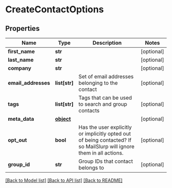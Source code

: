 # CreateContactOptions

## Properties
Name | Type | Description | Notes
------------ | ------------- | ------------- | -------------
**first_name** | **str** |  | [optional] 
**last_name** | **str** |  | [optional] 
**company** | **str** |  | [optional] 
**email_addresses** | **list[str]** | Set of email addresses belonging to the contact | [optional] 
**tags** | **list[str]** | Tags that can be used to search and group contacts | [optional] 
**meta_data** | [**object**]() |  | [optional] 
**opt_out** | **bool** | Has the user explicitly or implicitly opted out of being contacted? If so MailSlurp will ignore them in all actions. | [optional] 
**group_id** | **str** | Group IDs that contact belongs to | [optional] 

[[Back to Model list]](../README#documentation-for-models) [[Back to API list]](../README#documentation-for-api-endpoints) [[Back to README]](../README)


